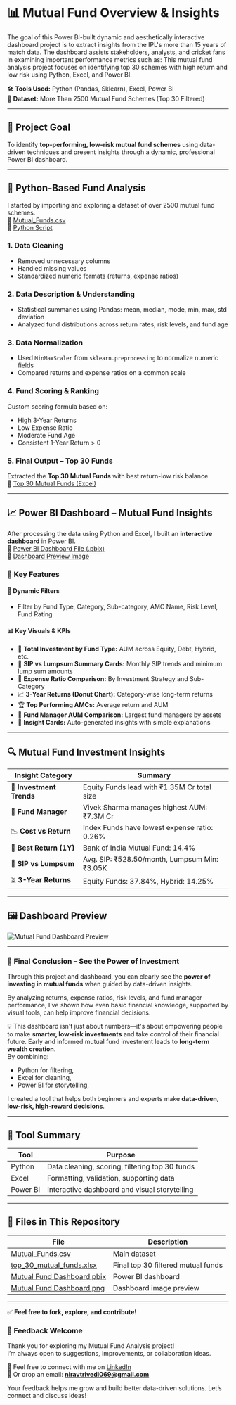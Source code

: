 # 📊 Mutual Fund Overview & Insights
The goal of this Power BI-built dynamic and aesthetically interactive dashboard project is to extract insights from the IPL's more than 15 years of match data. The dashboard assists stakeholders, analysts, and cricket fans in examining important performance metrics such as:
This mutual fund analysis project focuses on identifying top 30 schemes with high return and low risk using Python, Excel, and Power BI.

🛠️ **Tools Used:** Python (Pandas, Sklearn), Excel, Power BI  
📁 **Dataset:** More Than 2500 Mutual Fund Schemes (Top 30 Filtered)

---

## 🧠 Project Goal

To identify **top-performing, low-risk mutual fund schemes** using data-driven techniques and present insights through a dynamic, professional Power BI dashboard.

---

## 🐍 Python-Based Fund Analysis

I started by importing and exploring a dataset of over 2500 mutual fund schemes.  
🔗 [Mutual_Funds.csv](https://github.com/niravtrivedi23/Mutual-Fund-Analysis/blob/main/Mutual_Funds.csv)  
🔗 [Python Script](https://github.com/niravtrivedi23/Mutual-Fund-Analysis/commit/851d5bb1928e3c85b1f22495efb141ed287bf943)

### 1. Data Cleaning
- Removed unnecessary columns
- Handled missing values
- Standardized numeric formats (returns, expense ratios)

### 2. Data Description & Understanding
- Statistical summaries using Pandas: mean, median, mode, min, max, std deviation
- Analyzed fund distributions across return rates, risk levels, and fund age

### 3. Data Normalization
- Used `MinMaxScaler` from `sklearn.preprocessing` to normalize numeric fields
- Compared returns and expense ratios on a common scale

### 4. Fund Scoring & Ranking
Custom scoring formula based on:
- High 3-Year Returns  
- Low Expense Ratio  
- Moderate Fund Age  
- Consistent 1-Year Return > 0

### 5. Final Output – Top 30 Funds
Extracted the **Top 30 Mutual Funds** with best return-low risk balance  
🔗 [Top 30 Mutual Funds (Excel)](https://github.com/niravtrivedi23/Mutual-Fund-Analysis/blob/main/top_30_mutual_funds.xlsx)

---

## 📈 Power BI Dashboard – Mutual Fund Insights

After processing the data using Python and Excel, I built an **interactive dashboard** in Power BI.  
🔗 [Power BI Dashboard File (.pbix)](https://github.com/niravtrivedi23/Mutual-Fund-Analysis/blob/main/Mutual%20Fund%20Dashboard.pbix)  
🔗 [Dashboard Preview Image](https://github.com/niravtrivedi23/Mutual-Fund-Analysis/blob/main/Mutual%20Fund%20Dashboard%20.png)

### 📌 Key Features

#### 📅 Dynamic Filters
- Filter by Fund Type, Category, Sub-category, AMC Name, Risk Level, Fund Rating

#### 📊 Key Visuals & KPIs
- 💼 **Total Investment by Fund Type:** AUM across Equity, Debt, Hybrid, etc.  
- 🔁 **SIP vs Lumpsum Summary Cards:** Monthly SIP trends and minimum lump sum amounts  
- 🧾 **Expense Ratio Comparison:** By Investment Strategy and Sub-Category  
- 📈 **3-Year Returns (Donut Chart):** Category-wise long-term returns  
- 🏆 **Top Performing AMCs:** Average return and AUM  
- 👤 **Fund Manager AUM Comparison:** Largest fund managers by assets  
- 🧠 **Insight Cards:** Auto-generated insights with simple explanations

---

## 🔍 Mutual Fund Investment Insights

| Insight Category | Summary |
|------------------|---------|
| 💼 **Investment Trends** | Equity Funds lead with ₹1.35M Cr total size |
| 👤 **Fund Manager** | Vivek Sharma manages highest AUM: ₹7.3M Cr |
| 📉 **Cost vs Return** | Index Funds have lowest expense ratio: 0.26% |
| 🏦 **Best Return (1Y)** | Bank of India Mutual Fund: 14.4% |
| 🔄 **SIP vs Lumpsum** | Avg. SIP: ₹528.50/month, Lumpsum Min: ₹3.05K |
| ⏳ **3-Year Returns** | Equity Funds: 37.84%, Hybrid: 14.25% |

---

## 🖼️ Dashboard Preview

![Mutual Fund Dashboard Preview](https://github.com/niravtrivedi23/Mutual-Fund-Analysis/blob/main/Mutual%20Fund%20Dashboard%20.png)

---

### 🧠 Final Conclusion – See the Power of Investment

Through this project and dashboard, you can clearly see the **power of investing in mutual funds** when guided by data-driven insights.

By analyzing returns, expense ratios, risk levels, and fund manager performance, I’ve shown how even basic financial knowledge, supported by visual tools, can help improve financial decisions.

💡 This dashboard isn't just about numbers—it's about empowering people to make **smarter, low-risk investments** and take control of their financial future.
Early and informed mutual fund investment leads to **long-term wealth creation**.  
By combining:
- Python for filtering,
- Excel for cleaning,
- Power BI for storytelling,

I created a tool that helps both beginners and experts make **data-driven, low-risk, high-reward decisions**.

---

## 🔧 Tool Summary

| Tool   | Purpose |
|--------|---------|
| Python | Data cleaning, scoring, filtering top 30 funds |
| Excel  | Formatting, validation, supporting data |
| Power BI | Interactive dashboard and visual storytelling |

---

## 📁 Files in This Repository

| File | Description |
|------|-------------|
| [Mutual_Funds.csv](https://github.com/niravtrivedi23/Mutual-Fund-Analysis/blob/main/Mutual_Funds.csv) | Main dataset |
| [top_30_mutual_funds.xlsx](https://github.com/niravtrivedi23/Mutual-Fund-Analysis/blob/main/top_30_mutual_funds.xlsx) | Final top 30 filtered mutual funds |
| [Mutual Fund Dashboard.pbix](https://github.com/niravtrivedi23/Mutual-Fund-Analysis/blob/main/Mutual%20Fund%20Dashboard.pbix) | Power BI dashboard |
| [Mutual Fund Dashboard.png](https://github.com/niravtrivedi23/Mutual-Fund-Analysis/blob/main/Mutual%20Fund%20Dashboard%20.png) | Dashboard image preview |

---

✅ **Feel free to fork, explore, and contribute!**

### 🙌 Feedback Welcome

Thank you for exploring my Mutual Fund Analysis project!  
I’m always open to suggestions, improvements, or collaboration ideas.

📩 Feel free to connect with me on [LinkedIn](https://www.linkedin.com/in/trivedi-nirav-a1760424b)  
📧 Or drop an email: **niravtrivedi069@gmail.com**

Your feedback helps me grow and build better data-driven solutions. Let’s connect and discuss ideas!
